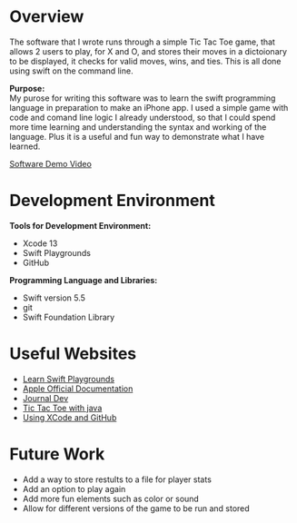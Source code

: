 # Overview
The software that I wrote runs through a simple Tic Tac Toe game, that allows 2 users to play, for X and O, and stores their moves in a dictoionary to be displayed, it checks for valid moves, wins, and ties. This is all done using swift on the command line.   

**Purpose:**  
My purose for writing this software was to learn the swift programming language in preparation to make an iPhone app. I used a simple game with code and comand line logic I already understood, so that I could spend more time learning and understanding the syntax and working of the language. Plus it is a useful and fun way to demonstrate what I have learned.   

[Software Demo Video](https://youtu.be/bdrT8gmeWJU)

# Development Environment

**Tools for Development Environment:**  
* Xcode 13
* Swift Playgrounds 
* GitHub

**Programming Language and Libraries:**  
* Swift version 5.5
* git 
* Swift Foundation Library

# Useful Websites

* [Learn Swift Playgrounds](https://www.appcoda.com/learnswift/playgrounds.html)
* [Apple Official Documentation](https://developer.apple.com/documentation/swift)
* [Journal Dev](https://www.journaldev.com/19612/swift-readline-swift-print)
* [Tic Tac Toe with java](https://gist.github.com/abaldwin99/28f114ea3be4cd35fc0c)
* [Using XCode and GitHub](https://chrishannah.me/using-github-and-xcode-together/)

# Future Work

* Add a way to store restults to a file for player stats
* Add an option to play again
* Add more fun elements such as color or sound
* Allow for different versions of the game to be run and stored
